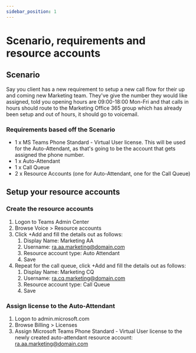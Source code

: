 ```yaml
---
sidebar_position: 1
---
```


# Scenario, requirements and resource accounts

## Scenario

Say you client has a new requirement to setup a new call flow for their up and coming new Marketing team. They've give the number they would like assigned, told you opening hours are 09:00-18:00 Mon-Fri and that calls in hours should route to the Marketing Office 365 group which has already been setup and out of hours, it should go to voicemail.

### Requirements based off the Scenario

- 1 x MS Teams Phone Standard - Virtual User license. This will be used for the Auto-Attendant, as that's going to be the account that gets assigned the phone number.
- 1 x Auto-Attendant
- 1 x Call Queue
- 2 x Resource Accounts (one for Auto-Attendant, one for the Call Queue)

## Setup your resource accounts

### Create the resource accounts

1. Logon to Teams Admin Center
2. Browse Voice > Resource accounts
3. Click +Add and fill the details out as follows:
    1. Display Name: Marketing AA
    2. Username: ra.aa.marketing@domain.com
    3. Resource account type: Auto Attendant
    4. Save
4. Repeat for the call queue, click +Add and fill the details out as follows:
    1. Display Name: Marketing CQ
    2. Username: ra.cq.marketing@domain.com
    3. Resource account type: Call Queue
    4. Save

### Assign license to the Auto-Attendant

1. Logon to admin.microsoft.com
2. Browse Billing > Licenses
3. Assign Microsoft Teams Phone Standard - Virtual User license to the newly created auto-attendant resource account: ra.aa.marketing@domain.com 



